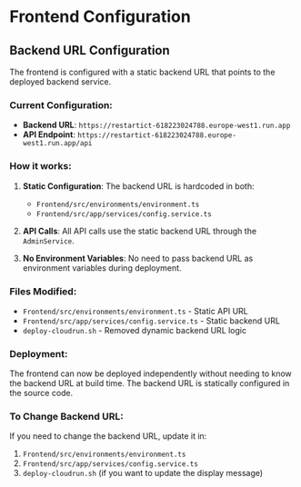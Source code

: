# Frontend Configuration

## Backend URL Configuration

The frontend is configured with a static backend URL that points to the deployed backend service.

### Current Configuration:

- **Backend URL**: `https://restartict-618223024788.europe-west1.run.app`
- **API Endpoint**: `https://restartict-618223024788.europe-west1.run.app/api`

### How it works:

1. **Static Configuration**: The backend URL is hardcoded in both:
   - `Frontend/src/environments/environment.ts`
   - `Frontend/src/app/services/config.service.ts`

2. **API Calls**: All API calls use the static backend URL through the `AdminService`.

3. **No Environment Variables**: No need to pass backend URL as environment variables during deployment.

### Files Modified:

- `Frontend/src/environments/environment.ts` - Static API URL
- `Frontend/src/app/services/config.service.ts` - Static backend URL
- `deploy-cloudrun.sh` - Removed dynamic backend URL logic

### Deployment:

The frontend can now be deployed independently without needing to know the backend URL at build time. The backend URL is statically configured in the source code.

### To Change Backend URL:

If you need to change the backend URL, update it in:
1. `Frontend/src/environments/environment.ts`
2. `Frontend/src/app/services/config.service.ts`
3. `deploy-cloudrun.sh` (if you want to update the display message)
